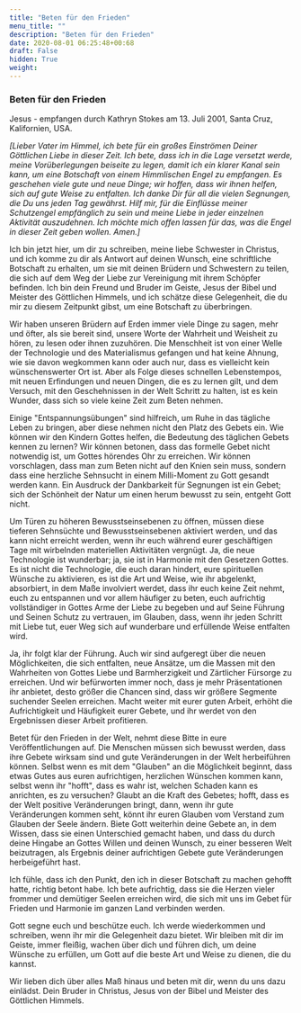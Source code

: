```yaml
---
title: "Beten für den Frieden"
menu_title: ""
description: "Beten für den Frieden"
date: 2020-08-01 06:25:48+00:68
draft: False
hidden: True
weight:
---
```

### Beten für den Frieden

Jesus - empfangen durch Kathryn Stokes am 13. Juli 2001, Santa Cruz, Kalifornien, USA.

*[Lieber Vater im Himmel, ich bete für ein großes Einströmen Deiner Göttlichen Liebe in dieser Zeit. Ich bete, dass ich in die Lage versetzt werde, meine Vorüberlegungen beiseite zu legen, damit ich ein klarer Kanal sein kann, um eine Botschaft von einem Himmlischen Engel zu empfangen. Es geschehen viele gute und neue Dinge; wir hoffen, dass wir ihnen helfen, sich auf gute Weise zu entfalten. Ich danke Dir für all die vielen Segnungen, die Du uns jeden Tag gewährst. Hilf mir, für die Einflüsse meiner Schutzengel empfänglich zu sein und meine Liebe in jeder einzelnen Aktivität auszudehnen. Ich möchte mich offen lassen für das, was die Engel in dieser Zeit geben wollen. Amen.]*

Ich bin jetzt hier, um dir zu schreiben, meine liebe Schwester in Christus, und ich komme zu dir als Antwort auf deinen Wunsch, eine schriftliche Botschaft zu erhalten, um sie mit deinen Brüdern und Schwestern zu teilen, die sich auf dem Weg der Liebe zur Vereinigung mit ihrem Schöpfer befinden. Ich bin dein Freund und Bruder im Geiste, Jesus der Bibel und Meister des Göttlichen Himmels, und ich schätze diese Gelegenheit, die du mir zu diesem Zeitpunkt gibst, um eine Botschaft zu überbringen.

Wir haben unseren Brüdern auf Erden immer viele Dinge zu sagen, mehr und öfter, als sie bereit sind, unsere Worte der Wahrheit und Weisheit zu hören, zu lesen oder ihnen zuzuhören. Die Menschheit ist von einer Welle der Technologie und des Materialismus gefangen und hat keine Ahnung, wie sie davon wegkommen kann oder auch nur, dass es vielleicht kein wünschenswerter Ort ist. Aber als Folge dieses schnellen Lebenstempos, mit neuen Erfindungen und neuen Dingen, die es zu lernen gilt, und dem Versuch, mit den Geschehnissen in der Welt Schritt zu halten, ist es kein Wunder, dass sich so viele keine Zeit zum Beten nehmen.

Einige "Entspannungsübungen" sind hilfreich, um Ruhe in das tägliche Leben zu bringen, aber diese nehmen nicht den Platz des Gebets ein. Wie können wir den Kindern Gottes helfen, die Bedeutung des täglichen Gebets kennen zu lernen? Wir können betonen, dass das formelle Gebet nicht notwendig ist, um Gottes hörendes Ohr zu erreichen. Wir können vorschlagen, dass man zum Beten nicht auf den Knien sein muss, sondern dass eine herzliche Sehnsucht in einem Milli-Moment zu Gott gesandt werden kann. Ein Ausdruck der Dankbarkeit für Segnungen ist ein Gebet; sich der Schönheit der Natur um einen herum bewusst zu sein, entgeht Gott nicht.

Um Türen zu höheren Bewusstseinsebenen zu öffnen, müssen diese tieferen Sehnsüchte und Bewusstseinsebenen aktiviert werden, und das kann nicht erreicht werden, wenn ihr euch während eurer geschäftigen Tage mit wirbelnden materiellen Aktivitäten vergnügt. Ja, die neue Technologie ist wunderbar; ja, sie ist in Harmonie mit den Gesetzen Gottes. Es ist nicht die Technologie, die euch daran hindert, eure spirituellen Wünsche zu aktivieren, es ist die Art und Weise, wie ihr abgelenkt, absorbiert, in dem Maße involviert werdet, dass ihr euch keine Zeit nehmt, euch zu entspannen und vor allem häufiger zu beten, euch aufrichtig vollständiger in Gottes Arme der Liebe zu begeben und auf Seine Führung und Seinen Schutz zu vertrauen, im Glauben, dass, wenn ihr jeden Schritt mit Liebe tut, euer Weg sich auf wunderbare und erfüllende Weise entfalten wird.

Ja, ihr folgt klar der Führung. Auch wir sind aufgeregt über die neuen Möglichkeiten, die sich entfalten, neue Ansätze, um die Massen mit den Wahrheiten von Gottes Liebe und Barmherzigkeit und Zärtlicher Fürsorge zu erreichen. Und wir befürworten immer noch, dass je mehr Präsentationen ihr anbietet, desto größer die Chancen sind, dass wir größere Segmente suchender Seelen erreichen. Macht weiter mit eurer guten Arbeit, erhöht die Aufrichtigkeit und Häufigkeit eurer Gebete, und ihr werdet von den Ergebnissen dieser Arbeit profitieren.

Betet für den Frieden in der Welt, nehmt diese Bitte in eure Veröffentlichungen auf. Die Menschen müssen sich bewusst werden, dass ihre Gebete wirksam sind und gute Veränderungen in der Welt herbeiführen können. Selbst wenn es mit dem "Glauben" an die Möglichkeit beginnt, dass etwas Gutes aus euren aufrichtigen, herzlichen Wünschen kommen kann, selbst wenn ihr "hofft", dass es wahr ist, welchen Schaden kann es anrichten, es zu versuchen? Glaubt an die Kraft des Gebetes; hofft, dass es der Welt positive Veränderungen bringt, dann, wenn ihr gute Veränderungen kommen seht, könnt ihr euren Glauben vom Verstand zum Glauben der Seele ändern. Biete Gott weiterhin deine Gebete an, in dem Wissen, dass sie einen Unterschied gemacht haben, und dass du durch deine Hingabe an Gottes Willen und deinen Wunsch, zu einer besseren Welt beizutragen, als Ergebnis deiner aufrichtigen Gebete gute Veränderungen herbeigeführt hast.

Ich fühle, dass ich den Punkt, den ich in dieser Botschaft zu machen gehofft hatte, richtig betont habe. Ich bete aufrichtig, dass sie die Herzen vieler frommer und demütiger Seelen erreichen wird, die sich mit uns im Gebet für Frieden und Harmonie im ganzen Land verbinden werden.

Gott segne euch und beschütze euch. Ich werde wiederkommen und schreiben, wenn ihr mir die Gelegenheit dazu bietet. Wir bleiben mit dir im Geiste, immer fleißig, wachen über dich und führen dich, um deine Wünsche zu erfüllen, um Gott auf die beste Art und Weise zu dienen, die du kannst.

Wir lieben dich über alles Maß hinaus und beten mit dir, wenn du uns dazu einlädst. Dein Bruder in Christus, Jesus von der Bibel und Meister des Göttlichen Himmels.
